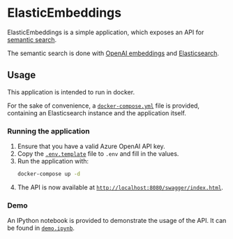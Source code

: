 # ElasticEmbeddings

ElasticEmbeddings is a simple application, which exposes an API for [semantic search](https://www.elastic.co/what-is/semantic-search).

The semantic search is done with [OpenAI embeddings](https://platform.openai.com/docs/guides/embeddings) and [Elasticsearch](https://www.elastic.co/guide/en/elasticsearch/reference/current/semantic-search.html).

## Usage

This application is intended to run in docker. 

For the sake of convenience, a [`docker-compose.yml`](docker-compose.yml) file is provided, containing an Elasticsearch instance and the application itself.

### Running the application

1. Ensure that you have a valid Azure OpenAI API key.
1. Copy the [`.env.template`](.env.template) file to `.env` and fill in the values.
2. Run the application with:
    ```bash
    docker-compose up -d
    ```
3. The API is now available at [`http://localhost:8080/swagger/index.html`](http://localhost:8080/swagger/index.html).

### Demo

An IPython notebook is provided to demonstrate the usage of the API. It can be found in [`demo.ipynb`](demo.ipynb).
